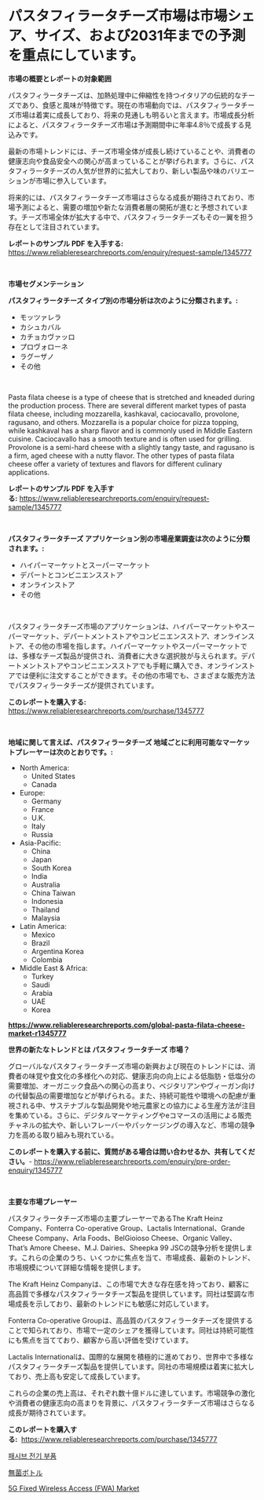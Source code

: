 <p><h1>パスタフィラータチーズ市場は市場シェア、サイズ、および2031年までの予測を重点にしています。</h1></p><p><strong>市場の概要とレポートの対象範囲</strong></p>
<p><p>パスタフィラータチーズは、加熱処理中に伸縮性を持つイタリアの伝統的なチーズであり、食感と風味が特徴です。現在の市場動向では、パスタフィラータチーズ市場は着実に成長しており、将来の見通しも明るいと言えます。市場成長分析によると、パスタフィラータチーズ市場は予測期間中に年率4.8％で成長する見込みです。</p><p>最新の市場トレンドには、チーズ市場全体が成長し続けていることや、消費者の健康志向や食品安全への関心が高まっていることが挙げられます。さらに、パスタフィラータチーズの人気が世界的に拡大しており、新しい製品や味のバリエーションが市場に参入しています。</p><p>将来的には、パスタフィラータチーズ市場はさらなる成長が期待されており、市場予測によると、需要の増加や新たな消費者層の開拓が進むと予想されています。チーズ市場全体が拡大する中で、パスタフィラータチーズもその一翼を担う存在として注目されています。</p></p>
<p><strong>レポートのサンプル PDF を入手する:</strong> <a href="https://www.reliableresearchreports.com/enquiry/request-sample/1345777">https://www.reliableresearchreports.com/enquiry/request-sample/1345777</a></p>
<p>&nbsp;</p>
<p><strong>市場セグメンテーション</strong></p>
<p><strong>パスタフィラータチーズ タイプ別の市場分析は次のように分類されます。:</strong></p>
<p><ul><li>モッツァレラ</li><li>カシュカバル</li><li>カチョカヴァッロ</li><li>プロヴォローネ</li><li>ラグーザノ</li><li>その他</li></ul></p>
<p>&nbsp;</p>
<p><p>Pasta filata cheese is a type of cheese that is stretched and kneaded during the production process. There are several different market types of pasta filata cheese, including mozzarella, kashkaval, caciocavallo, provolone, ragusano, and others. Mozzarella is a popular choice for pizza topping, while kashkaval has a sharp flavor and is commonly used in Middle Eastern cuisine. Caciocavallo has a smooth texture and is often used for grilling. Provolone is a semi-hard cheese with a slightly tangy taste, and ragusano is a firm, aged cheese with a nutty flavor. The other types of pasta filata cheese offer a variety of textures and flavors for different culinary applications.</p></p>
<p><strong>レポートのサンプル PDF を入手する:</strong>&nbsp;<a href="https://www.reliableresearchreports.com/enquiry/request-sample/1345777">https://www.reliableresearchreports.com/enquiry/request-sample/1345777</a></p>
<p>&nbsp;</p>
<p><strong> パスタフィラータチーズ アプリケーション別の市場産業調査は次のように分類されます。:</strong></p>
<p><ul><li>ハイパーマーケットとスーパーマーケット</li><li>デパートとコンビニエンスストア</li><li>オンラインストア</li><li>その他</li></ul></p>
<p>&nbsp;</p>
<p><p>パスタフィラータチーズ市場のアプリケーションは、ハイパーマーケットやスーパーマーケット、デパートメントストアやコンビニエンスストア、オンラインストア、その他の市場を指します。ハイパーマーケットやスーパーマーケットでは、多様なチーズ製品が提供され、消費者に大きな選択肢が与えられます。デパートメントストアやコンビニエンスストアでも手軽に購入でき、オンラインストアでは便利に注文することができます。その他の市場でも、さまざまな販売方法でパスタフィラータチーズが提供されています。</p></p>
<p><strong>このレポートを購入する:</strong>&nbsp; <a href="https://www.reliableresearchreports.com/purchase/1345777">https://www.reliableresearchreports.com/purchase/1345777</a></p>
<p>&nbsp;</p>
<p><strong>地域に関して言えば、パスタフィラータチーズ 地域ごとに利用可能なマーケットプレーヤーは次のとおりです。:</strong></p>
<p><ul>
    <li>
        North America:
        <ul>
            <li>United States</li>
            <li>Canada</li>
        </ul>
    </li>
    <li>
        Europe:
        <ul>
            <li>Germany</li>
            <li>France</li>
            <li>U.K.</li>
            <li>Italy</li>
            <li>Russia</li>
        </ul>
    </li>
    <li>
        Asia-Pacific:
        <ul>
            <li>China</li>
            <li>Japan</li>
            <li>South Korea</li>
            <li>India</li>
            <li>Australia</li>
            <li>China Taiwan</li>
            <li>Indonesia</li>
            <li>Thailand</li>
            <li>Malaysia</li>
        </ul>
    </li>
    <li>
        Latin America:
        <ul>
            <li>Mexico</li>
            <li>Brazil</li>
            <li>Argentina Korea</li>
            <li>Colombia</li>
        </ul>
    </li>
    <li>
        Middle East & Africa:
        <ul>
            <li>Turkey</li>
            <li>Saudi</li>
            <li>Arabia</li>
            <li>UAE</li>
            <li>Korea</li>
        </ul>
    </li>
    </ul></p>
<p><strong><a href="https://www.reliableresearchreports.com/global-pasta-filata-cheese-market-r1345777">https://www.reliableresearchreports.com/global-pasta-filata-cheese-market-r1345777</a></strong>&nbsp;</p>
<p><strong>世界の新たなトレンドとは パスタフィラータチーズ 市場？</strong></p>
<p><p>グローバルなパスタフィラータチーズ市場の新興および現在のトレンドには、消費者の味覚や食文化の多様化への対応、健康志向の向上による低脂肪・低塩分の需要増加、オーガニック食品への関心の高まり、ベジタリアンやヴィーガン向けの代替製品の需要増加などが挙げられる。また、持続可能性や環境への配慮が重視される中、サステナブルな製品開発や地元農家との協力による生産方法が注目を集めている。さらに、デジタルマーケティングやeコマースの活用による販売チャネルの拡大や、新しいフレーバーやパッケージングの導入など、市場の競争力を高める取り組みも現れている。</p></p>
<p><strong>このレポートを購入する前に、質問がある場合は問い合わせるか、共有してください。</strong>- <a href="https://www.reliableresearchreports.com/enquiry/pre-order-enquiry/1345777">https://www.reliableresearchreports.com/enquiry/pre-order-enquiry/1345777</a></p>
<p>&nbsp;</p>
<p><strong>主要な市場プレーヤー</strong></p>
<p><p>パスタフィラータチーズ市場の主要プレーヤーであるThe Kraft Heinz Company、Fonterra Co-operative Group、Lactalis International、Grande Cheese Company、Arla Foods、BelGioioso Cheese、Organic Valley、That’s Amore Cheese、M.J. Dairies、Sheepka 99 JSCの競争分析を提供します。これらの企業のうち、いくつかに焦点を当て、市場成長、最新のトレンド、市場規模について詳細な情報を提供します。</p><p>The Kraft Heinz Companyは、この市場で大きな存在感を持っており、顧客に高品質で多様なパスタフィラータチーズ製品を提供しています。同社は堅調な市場成長を示しており、最新のトレンドにも敏感に対応しています。</p><p>Fonterra Co-operative Groupは、高品質のパスタフィラータチーズを提供することで知られており、市場で一定のシェアを獲得しています。同社は持続可能性にも焦点を当てており、顧客から高い評価を受けています。</p><p>Lactalis Internationalは、国際的な展開を積極的に進めており、世界中で多様なパスタフィラータチーズ製品を提供しています。同社の市場規模は着実に拡大しており、売上高も安定して成長しています。</p><p>これらの企業の売上高は、それぞれ数十億ドルに達しています。市場競争の激化や消費者の健康志向の高まりを背景に、パスタフィラータチーズ市場はさらなる成長が期待されています。</p></p>
<p><strong>このレポートを購入する:</strong>&nbsp;&nbsp;<a href="https://www.reliableresearchreports.com/purchase/1345777">https://www.reliableresearchreports.com/purchase/1345777</a></p>
<p><p><a href="https://github.com/royErdmtyan906778/Market-Research-Report-List-1/blob/main/340293318804.md">패시브 전기 부품</a></p><p><a href="https://github.com/NashBeahan2023/Market-Research-Report-List-1/blob/main/869396020452.md">無菌ボトル</a></p><p><a href="https://github.com/kathiaseamanalvaradovlprc2h/Market-Research-Report-List-1/blob/main/5g-fixed-wireless-access-fwa-market.md">5G Fixed Wireless Access (FWA) Market</a></p></p>